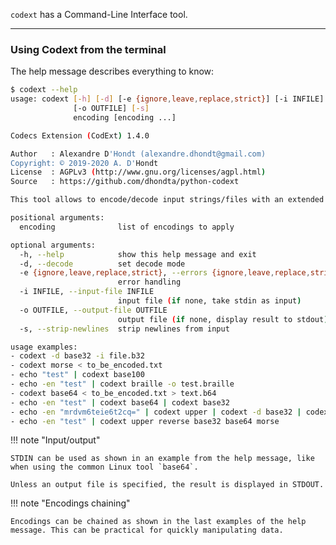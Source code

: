 `codext` has a Command-Line Interface tool.

-----

### Using Codext from the terminal

The help message describes everything to know:

```sh
$ codext --help
usage: codext [-h] [-d] [-e {ignore,leave,replace,strict}] [-i INFILE]
              [-o OUTFILE] [-s]
              encoding [encoding ...]

Codecs Extension (CodExt) 1.4.0

Author   : Alexandre D'Hondt (alexandre.dhondt@gmail.com)
Copyright: © 2019-2020 A. D'Hondt
License  : AGPLv3 (http://www.gnu.org/licenses/agpl.html)
Source   : https://github.com/dhondta/python-codext

This tool allows to encode/decode input strings/files with an extended set of codecs.

positional arguments:
  encoding              list of encodings to apply

optional arguments:
  -h, --help            show this help message and exit
  -d, --decode          set decode mode
  -e {ignore,leave,replace,strict}, --errors {ignore,leave,replace,strict}
                        error handling
  -i INFILE, --input-file INFILE
                        input file (if none, take stdin as input)
  -o OUTFILE, --output-file OUTFILE
                        output file (if none, display result to stdout)
  -s, --strip-newlines  strip newlines from input

usage examples:
- codext -d base32 -i file.b32
- codext morse < to_be_encoded.txt
- echo "test" | codext base100
- echo -en "test" | codext braille -o test.braille
- codext base64 < to_be_encoded.txt > text.b64
- echo -en "test" | codext base64 | codext base32
- echo -en "mrdvm6teie6t2cq=" | codext upper | codext -d base32 | codext -d base64
- echo -en "test" | codext upper reverse base32 base64 morse
```

!!! note "Input/output"
    
    STDIN can be used as shown in an example from the help message, like when using the common Linux tool `base64`.
    
    Unless an output file is specified, the result is displayed in STDOUT.

!!! note "Encodings chaining"
    
    Encodings can be chained as shown in the last examples of the help message. This can be practical for quickly manipulating data.
